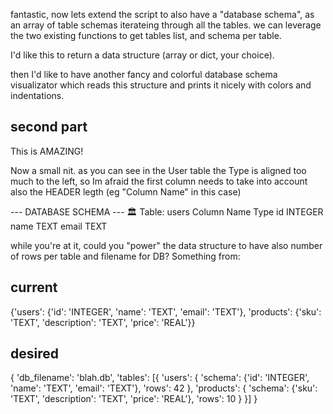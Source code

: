 fantastic, now lets extend the script to also have a "database schema", as an array of table schemas iterateing through all the tables. we can leverage the two existing functions to get tables list, and schema per table.

I'd like this to return a data structure (array or dict, your choice).

then I'd like to have another fancy and colorful database schema visualizator which reads this structure and prints it nicely with colors and indentations.


## second part

This is AMAZING!

Now a small nit. as you can see in the User table the Type is aligned too much to the left, so Im afraid the first column needs to take into account also the HEADER legth (eg "Column Name" in this case)

---  DATABASE SCHEMA --- 🏛️
  Table: users
    Column Name  Type
    id     INTEGER
    name   TEXT
    email  TEXT

while you're at it, could you "power" the data structure to have also number of rows per table and filename for DB? Something from:

## current

{'users': {'id': 'INTEGER', 'name': 'TEXT', 'email': 'TEXT'}, 'products': {'sku': 'TEXT', 'description': 'TEXT', 'price': 'REAL'}}

## desired

{
    'db_filename': 'blah.db',
    'tables': [{
        'users': {
            'schema':  {'id': 'INTEGER', 'name': 'TEXT', 'email': 'TEXT'},
            'rows': 42
        },
         'products': {
            'schema': {'sku': 'TEXT', 'description': 'TEXT', 'price': 'REAL'},
            'rows': 10
        }
    }]
}

